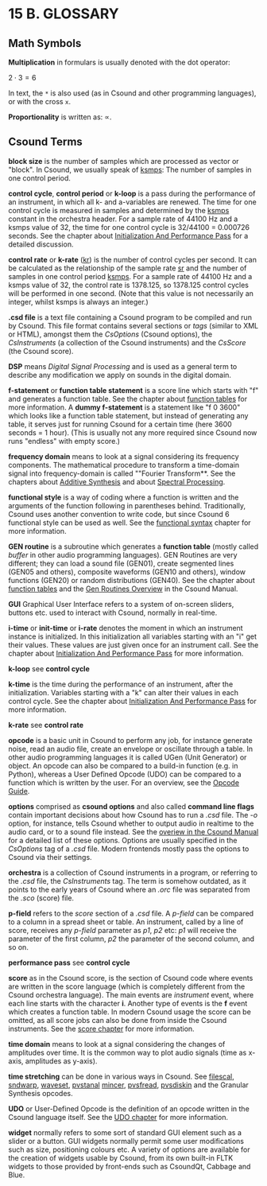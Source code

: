 # 15 B. GLOSSARY

## Math Symbols

**Multiplication** in formulars is usually denoted with the dot operator:

$2 \cdot 3 = 6$

In text, the `*` is also used (as in Csound and other programming languages), or with the cross `x`.

**Proportionality** is written as: $\propto$.

## Csound Terms

**block size** is the number of samples which are processed as vector or "block". In Csound, we usually speak of [ksmps](https://csound.com/docs/manual/ksmps.html): The number of samples in one control period.

**control cycle**, **control period** or **k-loop** is a pass during the
performance of an instrument, in which all k- and a-variables are
renewed. The time for one control cycle is measured in samples and
determined by the [ksmps](https://csound.com/docs/manual/ksmps.html)
constant in the orchestra header. For a sample rate of 44100 Hz and a
ksmps value of 32, the time for one control cycle is 32/44100 = 0.000726
seconds. See the chapter about
[Initialization And Performance Pass](03-a-initialization-and-performance-pass.md) for a detailed discussion.

**control rate** or **k-rate**
([kr](https://csound.com/docs/manual/kr.html)) is the number of
control cycles per second. It can be calculated as the relationship of
the sample rate [sr](https://csound.com/docs/manual/sr.html) and the
number of samples in one control period
[ksmps](https://csound.com/docs/manual/ksmps.html). For a sample rate of 44100 Hz and a ksmps value of 32, the control rate is 1378.125, so 1378.125 control cycles will be performed in one second. (Note that this value is not necessarily an integer, whilst ksmps is always an integer.)

**.csd file** is a text file containing a Csound program to be compiled and run by Csound. This file format contains several sections or _tags_ (similar to XML or HTML), amongst them the _CsOptions_ (Csound options), the _CsInstruments_ (a collection of the Csound instruments) and the _CsScore_ (the Csound score).

**DSP** means _Digital Signal Processing_ and is used as a general term to describe any modification we apply on sounds in the digital domain.

**f-statement** or **function table statement** is a score line which
starts with \"f\" and generates a function table. See the chapter
about [function tables](03-d-function-tables.md) for
more information. A **dummy f-statement** is a statement like \"f 0
3600\" which looks like a function table statement, but instead of
generating any table, it serves just for running Csound for a certain
time (here 3600 seconds = 1 hour). (This is usually not any more required since Csound now runs "endless" with empty score.)

**frequency domain** means to look at a signal considering its frequency components. The mathematical procedure to transform a time-domain signal into frequency-domain is called ""Fourier Transform\*\*. See the chapters about [Additive Synthesis](04-a-additive-synthesis.md) and about
[Spectral Processing](05-i-fourier-analysis-spectral-processing.md).

**functional style** is a way of coding where a function is written and the arguments of the function following in parentheses behind. Traditionally, Csound uses another convention to write code, but since Csound 6 functional style can be used as well. See the [functional syntax](03-i-functional-syntax.md) chapter for more information.

**GEN routine** is a subroutine which generates a **function table** (mostly called _buffer_ in other audio programming languages). GEN Routines are very different; they can load a sound file (GEN01), create segmented lines (GEN05 and others), composite waveforms (GEN10 and others), window functions (GEN20) or random distributions (GEN40). See the chapter about
[function tables](03-d-function-tables.md) and the
[Gen Routines Overview](https://csound.com/docs/manual/ScoreGenRef.html) in the Csound Manual.

**GUI** Graphical User Interface refers to a system of on-screen
sliders, buttons etc. used to interact with Csound, normally in
real-time.

**i-time** or **init-time** or **i-rate** denotes the moment in which an instrument instance is initialized. In this initialization all variables starting with an \"i\" get their values. These values are
just given once for an instrument call. See the chapter about
[Initialization And Performance Pass](03-a-initialization-and-performance-pass.md) for more information.

**k-loop** see **control cycle**

**k-time** is the time during the performance of an instrument, after
the initialization. Variables starting with a \"k\" can alter their
values in each control cycle. See the chapter about
[Initialization And Performance Pass](03-a-initialization-and-performance-pass.md) for more information.

**k-rate** see **control rate**

**opcode** is a basic unit in Csound to perform any job, for instance generate noise, read an audio file, create an envelope or oscillate through a table. In other audio programming languages it is called UGen (Unit Generator) or object. An opcode can also be compared to a build-in function (e.g. in Python), whereas a User Defined Opcode (UDO) can be compared to a function which is written by the user. For an overview, see the
[Opcode Guide](15-a-opcode-guide.md).

**options** comprised as **csound options** and also called **command line flags** contain important decisions about how Csound has to run a _.csd_ file. The _-o_ option, for instance, tells Csound whether to output audio in realtime to the audio card, or to a sound file instead. See the
[overiew in the Csound Manual](https://csound.com/docs/manual/CommandFlagsCategory.html) for a detailed list of these options. Options are usually specified in the _CsOptions_ tag of a _.csd_ file. Modern frontends mostly pass the options to Csound via their settings.

**orchestra** is a collection of Csound instruments in a program, or referring to the _.csd_ file, the _CsInstruments_ tag. The term is somehow outdated, as it points to the early years of Csound where an _.orc_ file was separated from the _.sco_ (score) file.

**p-field** refers to the _score_ section of a _.csd_ file. A _p-field_ can be compared to a column in a spread sheet or table. An instrument, called by a line of score, receives any _p-field_ parameter as _p1_, _p2_ etc: _p1_ will receive the parameter of the first column, _p2_ the parameter of the second column, and so on.

**performance pass** see **control cycle**

**score** as in the Csound score, is the section of Csound code where events are written in the score language (which is completely different from the Csound orchestra language). The main events are _instrument_ event, where each line starts with the character **i**. Another type of events is the **f** event which creates a function table. In modern Csound usage the score can be omitted, as all score jobs can also be done from inside the Csound instruments. See the [score chapter](14-a-methods-of-writing-csound-scores.md) for more information.

**time domain** means to look at a signal considering the changes of amplitudes over time. It is the common way to plot audio signals (time as x-axis, amplitudes as y-axis).

**time stretching** can be done in various ways in Csound. See
[filescal](https://csound.com/docs/manual/filescal.html),
[sndwarp](https://csound.com/docs/manual/sndwarp.html),
[waveset](https://csound.com/docs/manual/waveset.html),
[pvstanal](https://csound.com/docs/manual/pvstanal.html)
[mincer](https://csound.com/docs/manual/mincer.html),
[pvsfread](https://csound.com/docs/manual/pvsfread.html),
[pvsdiskin](https://csound.com/docs/manual/pvsdiskin.html) and the
Granular Synthesis opcodes.

**UDO** or User-Defined Opcode is the definition of an opcode written in the Csound language itself. See the [UDO chapter](03-g-user-defined-opcodes.md) for more information.

**widget** normally refers to some sort of standard GUI element such as
a slider or a button. GUI widgets normally permit some user
modifications such as size, positioning colours etc. A variety of options
are available for the creation of widgets usable by Csound, from its own
built-in FLTK widgets to those provided by front-ends such as CsoundQt,
Cabbage and Blue.
